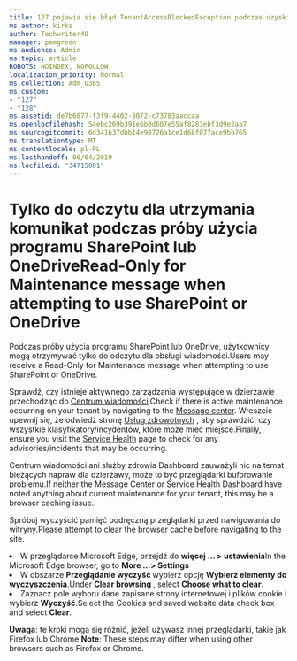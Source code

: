 ```yaml
---
title: 127 pojawia się błąd TenantAccessBlockedException podczas uzyskiwania dostępu do poczty e-mail?
ms.author: kirks
author: Techwriter40
manager: pamgreen
ms.audience: Admin
ms.topic: article
ROBOTS: NOINDEX, NOFOLLOW
localization_priority: Normal
ms.collection: Adm_O365
ms.custom:
- "127"
- "128"
ms.assetid: de7b6877-f3f9-4402-8072-c73783aaccaa
ms.openlocfilehash: 54ebc269b391e6b0d607e55af8283ebf3d9e2aa7
ms.sourcegitcommit: 6d341637dbb14e90726a1ce1d68f077ace9bb765
ms.translationtype: MT
ms.contentlocale: pl-PL
ms.lasthandoff: 06/04/2019
ms.locfileid: "34715081"
---
```

# <a name="read-only-for-maintenance-message-when-attempting-to-use-sharepoint-or-onedrive"></a><span data-ttu-id="8a6a2-102">Tylko do odczytu dla utrzymania komunikat podczas próby użycia programu SharePoint lub OneDrive</span><span class="sxs-lookup"><span data-stu-id="8a6a2-102">Read-Only for Maintenance message when attempting to use SharePoint or OneDrive</span></span>

<span data-ttu-id="8a6a2-103">Podczas próby użycia programu SharePoint lub OneDrive, użytkownicy mogą otrzymywać tylko do odczytu dla obsługi wiadomości.</span><span class="sxs-lookup"><span data-stu-id="8a6a2-103">Users may receive a Read-Only for Maintenance message when attempting to use SharePoint or OneDrive.</span></span>

<span data-ttu-id="8a6a2-104">Sprawdź, czy istnieje aktywnego zarządzania występujące w dzierżawie przechodząc do <a href="https://portal.office.com/adminportal/home#/MessageCenter">Centrum wiadomości</a>.</span><span class="sxs-lookup"><span data-stu-id="8a6a2-104">Check if there is active maintenance occurring on your tenant by navigating to the <a href="https://portal.office.com/adminportal/home#/MessageCenter">Message center</a>.</span></span> <span data-ttu-id="8a6a2-105">Wreszcie upewnij się, że odwiedź stronę <a href="https://portal.office.com/adminportal/home#/servicehealth">Usług zdrowotnych</a> , aby sprawdzić, czy wszystkie klasyfikatory/incydentów, które może mieć miejsce.</span><span class="sxs-lookup"><span data-stu-id="8a6a2-105">Finally, ensure you visit the <a href="https://portal.office.com/adminportal/home#/servicehealth">Service Health</a> page to check for any advisories/incidents that may be occurring.</span></span>

<span data-ttu-id="8a6a2-106">Centrum wiadomości ani służby zdrowia Dashboard zauważyli nic na temat bieżących napraw dla dzierżawy, może to być przeglądarki buforowanie problemu.</span><span class="sxs-lookup"><span data-stu-id="8a6a2-106">If neither the Message Center or Service Health Dashboard have noted anything about current maintenance for your tenant, this may be a browser caching issue.</span></span>

<span data-ttu-id="8a6a2-107">Spróbuj wyczyścić pamięć podręczną przeglądarki przed nawigowania do witryny.</span><span class="sxs-lookup"><span data-stu-id="8a6a2-107">Please attempt to clear the browser cache before navigating to the site.</span></span>

  <li><span data-ttu-id="8a6a2-108">W przeglądarce Microsoft Edge, przejdź do <strong>więcej &hellip; &gt; ustawienia</strong></span><span class="sxs-lookup"><span data-stu-id="8a6a2-108">In the Microsoft Edge browser, go to <strong>More &hellip;&gt; Settings</strong></span></span></li>  <li><span data-ttu-id="8a6a2-109">W obszarze <strong>Przeglądanie wyczyść </strong>wybierz opcję <strong>Wybierz elementy do wyczyszczenia</strong>.</span><span class="sxs-lookup"><span data-stu-id="8a6a2-109">Under <strong>Clear browsing </strong>, select <strong>Choose what to clear</strong>.</span></span></li>  <li><span data-ttu-id="8a6a2-110">Zaznacz pole wyboru dane zapisane strony internetowej i plików cookie i wybierz <strong>Wyczyść</strong>.</span><span class="sxs-lookup"><span data-stu-id="8a6a2-110">Select the Cookies and saved website data check box and select <strong>Clear</strong>.</span></span></li>  </ol>  

<span data-ttu-id="8a6a2-111">**Uwaga**: te kroki mogą się różnić, jeżeli używasz innej przeglądarki, takie jak Firefox lub Chrome.</span><span class="sxs-lookup"><span data-stu-id="8a6a2-111">**Note**: These steps may differ when using other browsers such as Firefox or Chrome.</span></span>

